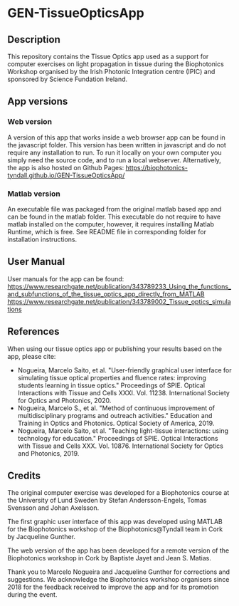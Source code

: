 # GEN-TissueOpticsApp

## Description
This repository contains the Tissue Optics app used as a support for computer exercises on light propagation in 
tissue during the Biophotonics Workshop organised by the Irish Photonic Integration centre (IPIC) and sponsored 
by Science Fundation Ireland.

## App versions

### Web version
A version of this app that works inside a web browser app can be found in the javascript folder. 
This version has been written in javascript and do not require any installation to run. To run it locally on 
your own computer you simply need the source code, and to run a local webserver. Alternatively, the app is 
also hosted on Github Pages: https://biophotonics-tyndall.github.io/GEN-TissueOpticsApp/

### Matlab version
An executable file was packaged from the original matlab based app and can be found in the matlab folder. This executable
do not require to have matlab installed on the computer, however, it requires installing Matlab Runtime, which is free. 
See README file in corresponding folder for installation instructions.

## User Manual
User manuals for the app can be found: 
https://www.researchgate.net/publication/343789233_Using_the_functions_and_subfunctions_of_the_tissue_optics_app_directly_from_MATLAB
https://www.researchgate.net/publication/343789002_Tissue_optics_simulations

## References
When using our tissue optics app or publishing your results based on the app, please cite:

 - Nogueira, Marcelo Saito, et al. "User-friendly graphical user interface for simulating 
 tissue optical properties and fluence rates: improving students learning in tissue optics." 
 Proceedings of SPIE. Optical Interactions with Tissue and Cells XXXI. Vol. 11238. 
 International Society for Optics and Photonics, 2020.
 - Nogueira, Marcelo S., et al. "Method of continuous improvement of multidisciplinary 
 programs and outreach activities." Education and Training in Optics and Photonics. Optical 
 Society of America, 2019.
 - Nogueira, Marcelo Saito, et al. "Teaching light-tissue interactions: using technology for 
 education." Proceedings of SPIE. Optical Interactions with Tissue and Cells XXX. Vol. 10876. 
 International Society for Optics and Photonics, 2019.

## Credits
The original computer exercise was developed for a Biophotonics course at the University of Lund Sweden by 
Stefan Andersson-Engels, Tomas Svensson and Johan Axelsson.

The first graphic user interface of this app was developed using MATLAB for the Biophotonics workshop of the 
Biophotonics@Tyndall team in Cork by Jacqueline Gunther.

The web version of the app has been developed for a remote version of the Biophotonics workshop in Cork by 
Baptiste Jayet and Jean S. Matias.

Thank you to Marcelo Nogueira and Jacqueline Gunther for corrections and suggestions.
We acknowledge the Biophotonics workshop organisers since 2018 for the feedback received to improve the app and 
for its promotion during the event.